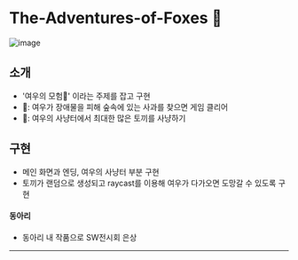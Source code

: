 # The-Adventures-of-Foxes 🦊
![image](https://github.com/ub0329/The-Adventures-of-Foxes/assets/112606772/37d13d16-e4d0-44dd-9f9c-be2752b34e1f)
## 소개 
- '여우의 모험🦊' 이라는 주제를 잡고 구현
- 🍎: 여우가 장애물을 피해 숲속에 있는 사과를 찾으면 게임 클리어
- 🐰: 여우의 사냥터에서 최대한 많은 토끼를 사냥하기

## 구현
- 메인 화면과 엔딩, 여우의 사냥터 부분 구현
- 토끼가 랜덤으로 생성되고 raycast를 이용해 여우가 다가오면 도망갈 수 있도록 구현

#### 동아리
- 동아리 내 작품으로 SW전시회 은상

***
